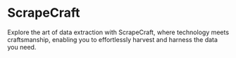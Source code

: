 # ScrapeCraft
Explore the art of data extraction with ScrapeCraft, where technology meets craftsmanship, enabling you to effortlessly harvest and harness the data you need.
